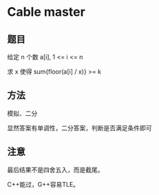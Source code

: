 # Cable master

## 题目

给定 n 个数 a[i], 1 <= i <= n

求 x 使得 sum{floor(a[i] / x)} >= k


## 方法

模拟、二分

显然答案有单调性，二分答案，判断是否满足条件即可


## 注意

最后结果不是四舍五入，而是截尾。

C++能过，G++容易TLE。
